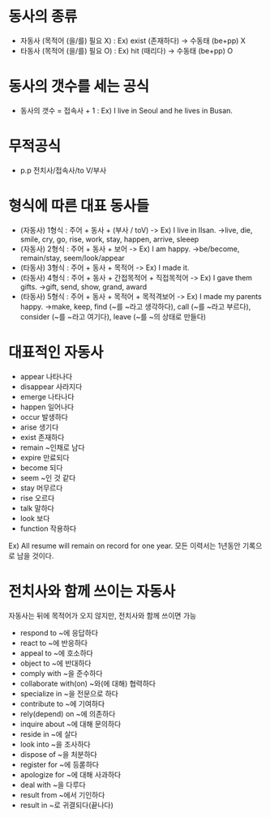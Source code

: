 # 동사의 종류
* 자동사 (목적어 (을/를) 필요 X) : Ex) exist (존재하다) -> 수동태 (be+pp) X
* 타동사 (목적어 (을/를) 필요 O) : Ex) hit (때리다) -> 수동태 (be+pp) O

# 동사의 갯수를 세는 공식
* 동사의 갯수 = 접속사 + 1 : Ex) I live in Seoul and he lives in Busan.

# 무적공식
* p.p 전치사/접속사/to V/부사

# 형식에 따른 대표 동사들
* (자동사) 1형식 : 주어 + 동사 + (부사 / toV) -> Ex) I live in Ilsan.
->live, die, smile, cry, go, rise, work, stay, happen, arrive, sleeep
* (자동사) 2형식 : 주어 + 동사 + 보어 -> Ex) I am happy.
->be/become, remain/stay, seem/look/appear
* (타동사) 3형식 : 주어 + 동사 + 목적어 -> Ex) I made it.
* (타동사) 4형식 : 주어 + 동사 + 간접목적어 + 직접목적어 -> Ex) I gave them gifts.
->gift, send, show, grand, award
* (타동사) 5형식 : 주어 + 동사 + 목적어 + 목적격보어 -> Ex) I made my parents happy.
->make, keep, find (~를 ~라고 생각하다), call (~를 ~라고 부르다), consider (~를 ~라고 여기다), leave (~를 ~의 상태로 만들다)

# 대표적인 자동사
* appear 나타나다
* disappear 사라지다
* emerge 나타나다
* happen 일어나다
* occur 발생하다
* arise 생기다
* exist 존재하다
* remain ~인채로 남다
* expire 만료되다
* become 되다
* seem ~인 것 같다
* stay 머무르다
* rise 오르다
* talk 말하다
* look 보다
* function 작용하다

Ex) All resume will remain on record for one year. 모든 이력서는 1년동안 기록으로 남을 것이다.

# 전치사와 함께 쓰이는 자동사
자동사는 뒤에 목적어가 오지 않지만, 전치사와 함께 쓰이면 가능
* respond to ~에 응답하다
* react to ~에 반응하다
* appeal to ~에 호소하다
* object to ~에 반대하다
* comply with ~을 준수하다
* collaborate with(on) ~와(에 대해) 협력하다
* specialize in ~을 전문으로 하다
* contribute to ~에 기여하다
* rely(depend) on ~에 의존하다
* inquire about ~에 대해 문의하다
* reside in ~에 살다
* look into ~을 조사하다
* dispose of ~을 처분하다
* register for ~에 등롣하다
* apologize for ~에 대해 사과하다
* deal with ~을 다루다
* result from ~에서 기인하다
* result in ~로 귀결되다(끝나다)


